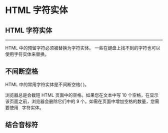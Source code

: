 # HTML 字符实体

## HTML 字符实体

----
HTML 中的预留字符必须被替换为字符实体。
一些在键盘上找不到的字符也可以使用字符实体来替换。

## 不间断空格

HTML 中的常用字符实体是不间断空格( )。

浏览器总是会截短 HTML 页面中的空格。如果您在文本中写 10 个空格，在显示该页面之前，浏览器会删除它们中的 9 个。如需在页面中增加空格的数量，您需要使用 **&nbsp;** 字符实体。

## 结合音标符

